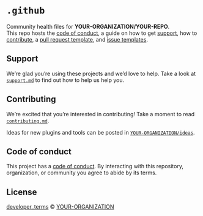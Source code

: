 # `.github`

Community health files for **YOUR-ORGANIZATION/YOUR-REPO**. \
This repo hosts the [code of conduct][coc], a guide on how to get [support][],
how to [contribute][], a [pull request template][pr], and [issue templates][issue].

<!--
## Awesome YOUR-ORGANIZATION/YOUR-REPO

For a curated list of awesome YOUR-ORGANIZATION/YOUR-REPO resources, see [awesome YOUR-ORGANIZATION/YOUR-REPO][awesome].
 -->

## Support

We’re glad you’re using these projects and we’d love to help.
Take a look at [`support.md`][support] to find out how to help us help you.

## Contributing

We’re excited that you’re interested in contributing!
Take a moment to read [`contributing.md`][contribute].

Ideas for new plugins and tools can be posted in [`YOUR-ORGANIZATION/ideas`][ideas].

## Code of conduct

This project has a [code of conduct][coc].
By interacting with this repository, organization, or community you agree to
abide by its terms.

## License

[developer_terms][license] © [YOUR-ORGANIZATION][author]

<!-- Definitions -->

[license]: https://socialchain.app/developer_terms
[author]: https://minepi.com/team
[coc]: coc.md
[contribute]: contributing.md
[support]: support.md
[pr]: .github/pull-request-template.md
[issue]: .github/ISSUE_TEMPLATE
[ideas]: https://github.com/YOUR-ORGANIZATION/ideas

<!--
[awesome]: https://github.com/YOUR-ORGANIZATION/awesome-YOUR-ORGANIZATION
 -->
